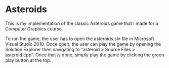 # Asteroids
This is my implementation of the classic Asteroids game that I made for a Computer Graphics course.

To run the game, the user has to open the asteroids.sln file in Microsoft Visual Studio 2010.  Once open, the user can play the game by opening the Solution Explorer then navigating to "asteroid > Source Files > asteroid.cpp". Once that is done, simply play the game by clicking the green play button at the top.
